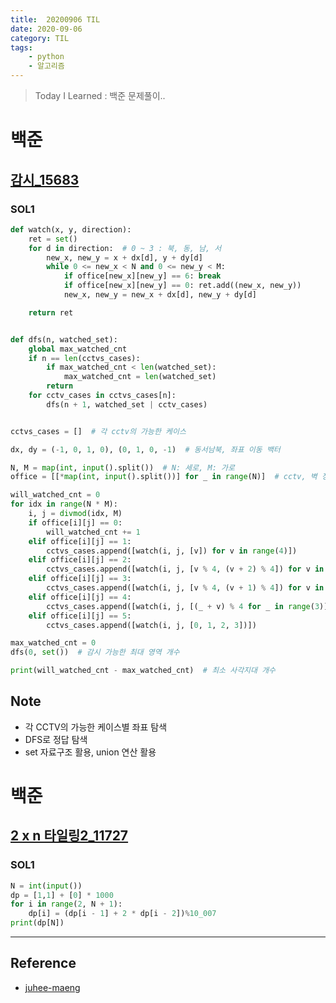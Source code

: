 ```yaml
---
title:  20200906 TIL
date: 2020-09-06
category: TIL
tags:
    - python
    - 알고리즘
---
```


> Today I Learned : 백준 문제풀이.. 

# 백준

## [감시_15683](https://www.acmicpc.net/problem/15683)

### SOL1
```python
def watch(x, y, direction):
    ret = set()
    for d in direction:  # 0 ~ 3 : 북, 동, 남, 서
        new_x, new_y = x + dx[d], y + dy[d]
        while 0 <= new_x < N and 0 <= new_y < M:
            if office[new_x][new_y] == 6: break
            if office[new_x][new_y] == 0: ret.add((new_x, new_y))
            new_x, new_y = new_x + dx[d], new_y + dy[d]

    return ret


def dfs(n, watched_set):
    global max_watched_cnt
    if n == len(cctvs_cases):
        if max_watched_cnt < len(watched_set):
            max_watched_cnt = len(watched_set)
        return
    for cctv_cases in cctvs_cases[n]:
        dfs(n + 1, watched_set | cctv_cases)


cctvs_cases = []  # 각 cctv의 가능한 케이스

dx, dy = (-1, 0, 1, 0), (0, 1, 0, -1)  # 동서남북, 좌표 이동 백터

N, M = map(int, input().split())  # N: 세로, M: 가로
office = [[*map(int, input().split())] for _ in range(N)]  # cctv, 벽 정보

will_watched_cnt = 0
for idx in range(N * M):
    i, j = divmod(idx, M)
    if office[i][j] == 0:
        will_watched_cnt += 1
    elif office[i][j] == 1:
        cctvs_cases.append([watch(i, j, [v]) for v in range(4)])
    elif office[i][j] == 2:
        cctvs_cases.append([watch(i, j, [v % 4, (v + 2) % 4]) for v in range(2)])
    elif office[i][j] == 3:
        cctvs_cases.append([watch(i, j, [v % 4, (v + 1) % 4]) for v in range(4)])
    elif office[i][j] == 4:
        cctvs_cases.append([watch(i, j, [(_ + v) % 4 for _ in range(3)]) for v in range(4)])
    elif office[i][j] == 5:
        cctvs_cases.append([watch(i, j, [0, 1, 2, 3])])

max_watched_cnt = 0
dfs(0, set())  # 감시 가능한 최대 영역 개수

print(will_watched_cnt - max_watched_cnt)  # 최소 사각지대 개수
```

## Note    

- 각 CCTV의 가능한 케이스별 좌표 탐색
- DFS로 정답 탐색
- set 자료구조 활용, union 연산 활용

# 백준 
## [2 x n 타일링2_11727](https://www.acmicpc.net/problem/11727)
### SOL1
```python
N = int(input())
dp = [1,1] + [0] * 1000
for i in range(2, N + 1):
    dp[i] = (dp[i - 1] + 2 * dp[i - 2])%10_007
print(dp[N])
```

---

## Reference

- [juhee-maeng](https://juhee-maeng.tistory.com/61)